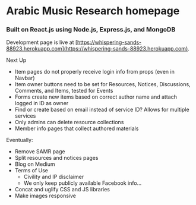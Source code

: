 # Arabic Music Research homepage

### Built on React.js using Node.js, Express.js, and MongoDB

Development page is live at [https://whispering-sands-88923.herokuapp.com](https://whispering-sands-88923.herokuapp.com).

Next Up
* Item pages do not properly receive login info from props (even in Navbar)
* Item owner buttons need to be set for Resources, Notices, Discussions, Comments, and Items, tested for Events
* Forms create new items based on correct author name and attach logged in ID as owner
* Find or create based on email instead of service ID? Allows for multiple services
* Only admins can delete resource collections
* Member info pages that collect authored materials

Eventually:
* Remove SAMR page
* Split resources and notices pages
* Blog on Medium
* Terms of Use
    * Civility and IP disclaimer
    * We only keep publicly available Facebook info...
* Concat and uglify CSS and JS libraries
* Make images responsive
